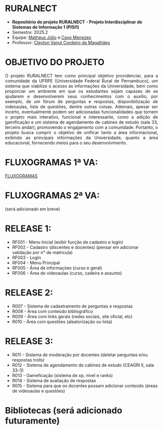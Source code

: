 # RURALNECT

* **Repositório do projeto RURALNECT - Projeto Interdisciplinar de Sistemas de Informação 1 (PISI1)**
* Semestre: 2025.2
* Equipe:  [Matheus Júlio](https://github.com/MatheusJS12) e [Cayo Menezes](https://github.com/CayoMenezes)
* Professor: [Cleyton Vanut Cordeiro de Magalhães](https://github.com/cvanut)

# OBJETIVO DO PROJETO
<p align='justify'>
O projeto RURALNECT tem como principal objetivo providenciar, para a comunidade da UFRPE (Universidade Federal Rural de Pernambuco), um sistema que viabilize o acesso às informações da Universidade, bem como proporciar um ambiente em que os estudantes sejam capazes de se ajudarem e desenvolverem seus conhecimentos com o auxílio, por exemplo, de um fórum de perguntas e respostas, disponibilização de videoaulas, lista de questões, dentre outras coisas. Ademais, apesar ser incerto, eventualmente podem ser adicionadas funcionalidades que tornem o projeto mais interativo, funcional e interessante, como a adição de gamificação e um sistema de agendamento de cabines de estudo (sala 33, terceiro andar), promovendo o engajamento com a comunidade. Portanto, o projeto busca cumprir o objetivo de unificar tanto a área informacional, exibindo as principais informações da Universidade, quanto a área educacional, fornecendo meios para o seu desenvolvimento.
</p>

# FLUXOGRAMAS 1ª VA:

[FLUXOGRAMAS](https://docs.google.com/document/d/1o7MleaB3-arafuOsLmN4BRbw36MKDKd6DMSSJBzkjWU/edit?usp=drive_link)

# FLUXOGRAMAS 2ª VA:

(será adicionado em breve)

# RELEASE 1:

* RF001 - Menu Inicial (exibir função de cadastro e login)
* RF002 - Cadastro (discentes e docentes) (pensar em adicionar validação por n° de matrícula)
* RF003 - Login
* RF004 - Menu Principal
* RF005 - Área de informações (curso e geral)
* RF006 - Área de videoaulas (curso, cadeira e assunto)

# RELEASE 2:

* R007 - Sistema de cadastramento de perguntas e respostas
* R008 - Área com conteúdo bibliográfico
* R009 - Área com links gerais (redes sociais, site oficial, etc)
* R010 - Área com questões (aleatorização ou lista)

# RELEASE 3:

* R011 - Sistema de moderação por docentes (deletar perguntas e/ou respostas trolls)
* R012 - Sistema de agendamento de cabines de estudo (CEAGRI II, sala 33-3)
* R013 - Gameficação (sistema de xp, nível e ranks)
* R014 - Sistema de avaliação de respostas
* R015 - Sistema para que os docentes possam adicionar conteúdo (áreas de videoaulas e questões)

# Bibliotecas (será adicionado futuramente)
